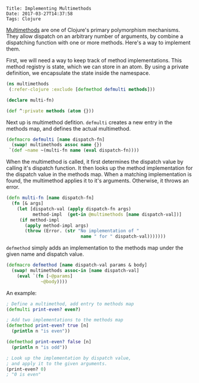     Title: Implementing Multimethods
    Date: 2017-03-27T14:37:58
    Tags: Clojure

[Multimethods](https://clojure.org/reference/multimethods) are one of Clojure's primary polymorphism mechanisms. They allow dispatch on an arbitrary number of arguments, by combine a dispatching function with one or more methods. Here's a way to implement them.

<!-- more -->

First, we will need a way to keep track of method implementations. This method registry is state, which we can store in an atom. By using a private definition, we encapsulate the state inside the namespace.


```clojure
(ns multimethods
 (:refer-clojure :exclude [defmethod defmulti methods]))

(declare multi-fn)

(def ^:private methods (atom {}))
```

Next up is multimethod defition.
`defmulti` creates a new entry in the methods map, and defines the actual multimethod.

```clojure
(defmacro defmulti [name dispatch-fn]
  (swap! multimethods assoc name {})
 `(def ~name ~(multi-fn name (eval dispatch-fn))))
```

When the multimethod is called, it first determines the dispatch value by calling it's dispatch function. It then looks up the method implementation for the dispatch value in the methods map. When a matching implementation is found, the multimethod applies it to it's arguments. Otherwise, it throws an error. 

```clojure
(defn multi-fn [name dispatch-fn]
  (fn [& args]
    (let [dispatch-val (apply dispatch-fn args)
          method-impl  (get-in @multimethods [name dispatch-val])]
     (if method-impl
       (apply method-impl args)
       (throw (Error. (str "No implementation of " 
                            name " for " dispatch-val)))))))
```

`defmethod` simply adds an implementation to the methods map under the given name and dispatch value.

```clojure
(defmacro defmethod [name dispatch-val params & body]
  (swap! multimethods assoc-in [name dispatch-val]
    (eval `(fn [~@params]
             ~@body))))
```

An example:

```clojure
; Define a multimethod, add entry to methods map
(defmulti print-even? even?)

; Add two implementations to the methods map
(defmethod print-even? true [n]
  (println n "is even"))

(defmethod print-even? false [n]
  (println n "is odd"))

; Look up the implementation by dispatch value, 
; and apply it to the given arguments.
(print-even? 0) 
; "0 is even"
```
